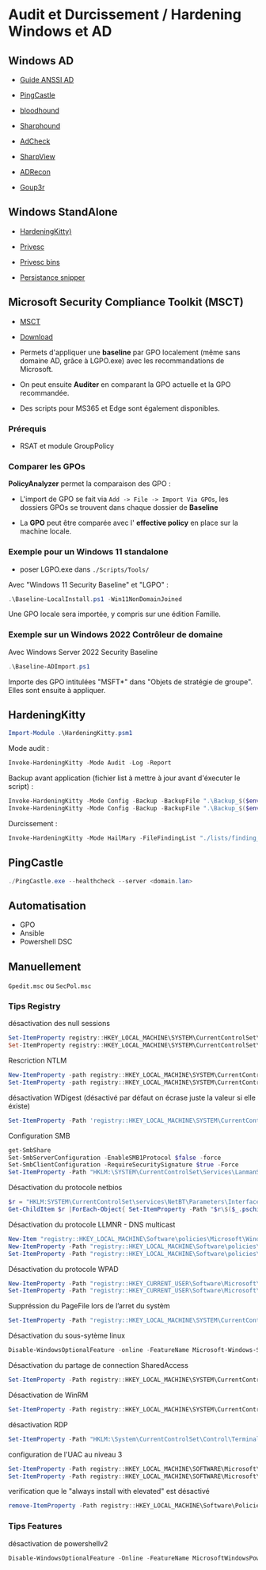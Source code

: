 ﻿# Audit et Durcissement / Hardening Windows et AD

## Windows AD

* [Guide ANSSI AD](https://cyber.gouv.fr/publications/recommandations-pour-ladministration-securisee-des-si-reposant-sur-ad)

* [PingCastle](https://www.pingcastle.com/)

* [bloodhound](https://github.com/SpecterOps/BloodHound)
* [Sharphound](https://github.com/BloodHoundAD/SharpHound)

* [AdCheck](https://github.com/CobblePot59/ADcheck)

* [SharpView](https://github.com/tevora-threat/SharpView)

* [ADRecon](https://github.com/adrecon/ADRecon)

* [Goup3r](https://github.com/Group3r/Group3r)

## Windows StandAlone

* [HardeningKitty)](https://github.com/scipag/HardeningKitty)

* [Privesc](https://github.com/carlospolop/PEASS-ng)

* [Privesc bins](https://lolbas-project.github.io/)

* [Persistance snipper](https://github.com/last-byte/PersistenceSniper)

## Microsoft Security Compliance Toolkit (MSCT)

* [MSCT](https://docs.microsoft.com/en-us/windows/security/threat-protection/windows-security-configuration-framework/security-compliance-toolkit-10)

* [Download](https://www.microsoft.com/en-us/download/details.aspx?id=55319)

* Permets d'appliquer une **baseline** par GPO localement (même sans domaine AD, grâce à LGPO.exe) avec les recommandations de Microsoft. 

* On peut ensuite **Auditer** en comparant la GPO actuelle et la GPO recommandée.

* Des scripts pour MS365 et Edge sont également disponibles.

### Prérequis

* RSAT et module GroupPolicy

### Comparer les GPOs

**PolicyAnalyzer** permet la comparaison des GPO :

* L'import de GPO se fait via `Add -> File -> Import Via GPOs`, les dossiers GPOs se trouvent dans chaque dossier de **Baseline**

* La **GPO** peut être comparée avec l' **effective policy** en place sur la machine locale.

### Exemple pour un Windows 11 standalone 

* poser LGPO.exe dans `./Scripts/Tools/`

Avec "Windows 11 Security Baseline" et "LGPO" :

```powershell
.\Baseline-LocalInstall.ps1 -Win11NonDomainJoined
```

Une GPO locale sera importée, y compris sur une édition Famille.

### Exemple sur un Windows 2022 Contrôleur de domaine

Avec Windows Server 2022 Security Baseline

```powershell
.\Baseline-ADImport.ps1
```

Importe des GPO intitulées "MSFT*" dans "Objets de stratégie de groupe". Elles sont ensuite à appliquer.

## HardeningKitty

```powershell
Import-Module .\HardeningKitty.psm1
```

Mode audit :

```powershell
Invoke-HardeningKitty -Mode Audit -Log -Report
```

Backup avant application (fichier list à mettre à jour avant d'éxecuter le script) :

```powershell
Invoke-HardeningKitty -Mode Config -Backup -BackupFile ".\Backup_$($env:COMPUTERNAME)_$(Get-Date -Format yyyyMMdd-hhmm)_Machine.csv" -FileFindingList "./lists/finding_list_msft_security_baseline_windows_11_24h2_user.csv"
Invoke-HardeningKitty -Mode Config -Backup -BackupFile ".\Backup_$($env:COMPUTERNAME)_$(Get-Date -Format yyyyMMdd-hhmm)_User.csv" -FileFindingList "./lists/finding_list_msft_security_baseline_windows_11_24h2_user.csv"
```

Durcissement :

```powershell
Invoke-HardeningKitty -Mode HailMary -FileFindingList "./lists/finding_list_msft_security_baseline_windows_11_24h2_user.csv" -Log -Report
```

## PingCastle

```powershell
./PingCastle.exe --healthcheck --server <domain.lan>
```

## Automatisation

* GPO
* Ansible
* Powershell DSC

## Manuellement

`Gpedit.msc` ou `SecPol.msc`

### Tips Registry

désactivation des null sessions

```powershell
Set-ItemProperty registry::HKEY_LOCAL_MACHINE\SYSTEM\CurrentControlSet\Services\LanmanServer\Parameters -name RestrictNullSessAccess -value 1
Set-ItemProperty registry::HKEY_LOCAL_MACHINE\SYSTEM\CurrentControlSet\Control\LSA -name restrictAnonymous -Value 2
```

Rescriction NTLM

```powershell
New-ItemProperty -path registry::HKEY_LOCAL_MACHINE\SYSTEM\CurrentControlSet\Control\Lsa\MSV1_0 -name RestrictSendingNTLMTraffic -Value 2 -PropertyType "DWord" -ea SilentlyContinue
Set-ItemProperty -path registry::HKEY_LOCAL_MACHINE\SYSTEM\CurrentControlSet\Control\Lsa\MSV1_0 -name RestrictSendingNTLMTraffic -Value 2
```

désactivation WDigest (désactivé par défaut on écrase juste la valeur si elle éxiste)

```powershell
Set-ItemProperty -Path 'registry::HKEY_LOCAL_MACHINE\SYSTEM\CurrentControlSet\Control\SecurityProviders\WDigest' -Name "UseLogonCredential" -Type DWord -Value 0 -ea SilentlyContinue
```

Configuration SMB

```powershell
get-SmbShare
Set-SmbServerConfiguration -EnableSMB1Protocol $false -force
Set-SmbClientConfiguration -RequireSecuritySignature $true -Force
Set-ItemProperty -Path "HKLM:\SYSTEM\CurrentControlSet\Services\LanmanServer\Parameters" -Name DisableCompression -Type DWORD -Value 1 -Force
```

Désactivation du protocole netbios

```powershell
$r = "HKLM:SYSTEM\CurrentControlSet\services\NetBT\Parameters\Interfaces" 
Get-ChildItem $r |ForEach-Object{ Set-ItemProperty -Path "$r\$($_.pschildname)" -Name NetbiosOptions -Value 2 }
```

Désactivation du protocole LLMNR - DNS multicast

```powershell
New-Item "registry::HKEY_LOCAL_MACHINE\Software\policies\Microsoft\Windows NT\DNSClient" -ea SilentlyContinue
New-ItemProperty -Path "registry::HKEY_LOCAL_MACHINE\Software\policies\Microsoft\Windows NT\DNSClient" -name "EnableMulticast" -Value 0 -PropertyType "DWord" -ea SilentlyContinue
Set-ItemProperty -Path "registry::HKEY_LOCAL_MACHINE\Software\policies\Microsoft\Windows NT\DNSClient" -name "EnableMulticast" -Value 0
```

Désactivation du protocole WPAD

```powershell
New-ItemProperty -Path "registry::HKEY_CURRENT_USER\Software\Microsoft\Windows\CurrentVersion\Internet Settings\Wpad" -Name "WpadOverride" -Value 1 -PropertyType "DWord" -ea SilentlyContinue
Set-ItemProperty -Path "registry::HKEY_CURRENT_USER\Software\Microsoft\Windows\CurrentVersion\Internet Settings\Wpad" -Name "WpadOverride" -Value 1
```

Suppréssion du PageFile lors de l’arret du systèm

```powershell
Set-ItemProperty -Path "registry::HKEY_LOCAL_MACHINE\SYSTEM\CurrentControlSet\Control\Session Manager\Memory Management" -name ClearPageFileAtShutdown -Value 1
```

Désactivation du sous-sytème linux

```powershell
Disable-WindowsOptionalFeature -online -FeatureName Microsoft-Windows-Subsystem-Linux -NoRestart -Remove
```

Désactivation du partage de connection SharedAccess

```powershell
Set-ItemProperty -Path registry::HKEY_LOCAL_MACHINE\SYSTEM\CurrentControlSet\Services\SharedAccess -Name "Start" -Type DWord -Value 4
```

Désactivation de WinRM

```powershell
Set-ItemProperty -Path registry::HKEY_LOCAL_MACHINE\SYSTEM\CurrentControlSet\Services\WinRM -Name "Start" -Type DWord -Value 4
```

désactivation RDP

```powershell
Set-ItemProperty -Path "HKLM:\System\CurrentControlSet\Control\Terminal Server" -Name "fDenyTSConnections" –Value 1
```

configuration de l'UAC au niveau 3

```powershell
Set-ItemProperty -Path registry::HKEY_LOCAL_MACHINE\SOFTWARE\Microsoft\Windows\CurrentVersion\Policies\System -Name "ConsentPromptBehaviorAdmin" -Value 2 
Set-ItemProperty -Path registry::HKEY_LOCAL_MACHINE\SOFTWARE\Microsoft\Windows\CurrentVersion\Policies\System -Name "PromptOnSecureDesktop" -Value 1
```

verification que le "always install with elevated" est désactivé

```powershell
remove-ItemProperty -Path registry::HKEY_LOCAL_MACHINE\Software\Policies\Microsoft\Windows\Installer -name AlwaysInstallElevated -ea SilentlyContinue
```

### Tips Features

désactivation de powershellv2

```powershell
Disable-WindowsOptionalFeature -Online -FeatureName MicrosoftWindowsPowerShellV2 -NoRestart
```
